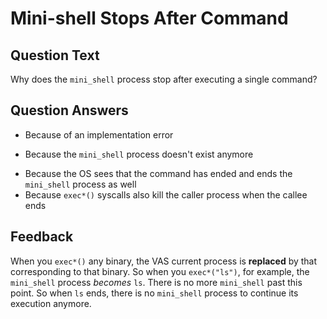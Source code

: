 # Mini-shell Stops After Command

## Question Text

Why does the `mini_shell` process stop after executing a single command?

## Question Answers

- Because of an implementation error
+ Because the `mini_shell` process doesn't exist anymore
- Because the OS sees that the command has ended and ends the `mini_shell` process as well
- Because `exec*()` syscalls also kill the caller process when the callee ends

## Feedback

When you `exec*()` any binary, the VAS current process is **replaced** by that corresponding to that binary.
So when you `exec*("ls")`, for example, the `mini_shell` process _becomes_ `ls`.
There is no more `mini_shell` past this point.
So when `ls` ends, there is no `mini_shell` process to continue its execution anymore.
